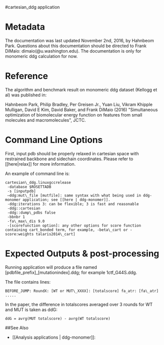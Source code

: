 #cartesian\_ddg application

Metadata
========
The documentation was last updated November 2nd, 2016, by Hahnbeom Park. Questions about this documentation should be directed to Frank DiMaio: dimaio(@u.washington.edu). The documentation is only for monomeric ddg calculation for now.

Reference
==========

The algorithm and benchmark result on monomeric ddg dataset (Kellogg et al) was published in:

Hahnbeom Park, Philip Bradley, Per Greisen Jr., Yuan Liu, Vikram Khipple Mulligan, David E Kim, David Baker, and Frank DiMaio (2016) "Simultaneous optimization of biomolecular energy function on features from small molecules and macromolecules", JCTC. 

Command Line Options
====================
First, input pdb should be properly relaxed in cartesian space with restrained backbone and sidechain coordinates. Please refer to [[here|relax]] for more information. 

An example of command line is:
```
cartesian\_ddg.linuxgccrelease 
 -database $ROSETTADB
 -s [inputpdb] 
 –ddg:mut\_file [mutfile]: same syntax with what being used in ddg-monomer application; see [[here | ddg-monomer]].
 -ddg:iterations 3: can be flexible; 3 is fast and reasonable
 -ddg::cartesian 
 -ddg::dump\_pdbs false 
 -bbnbr 1
 -fa\_max\_dis 9.0
 -[scorefunction option]: any other options for score function containing cart_bonded term, for example, -beta\_cart or -score:weights talaris2014\_cart]
```

Expected Outputs & post-processing
===============
Running application will produce a file named [pdbfile_prefix]\_[mutationindex].ddg; for example 1ctf\_G44S.ddg. 

The file contains lines:
```
BEFORE_JUMP: RoundX: [WT or MUT\_XXXX]: [totalscore] fa_atr: [fa\_atr] .....
```

In the paper, the difference in totalscores averaged over 3 rounds for WT and MUT is taken as ddG:

```
ddG = avrg(MUT totalscore) - avrg(WT totalscore)
```

##See Also
* [[Analysis applications | ddg-monomer]]: 
